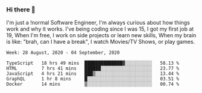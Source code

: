 ### Hi there 👋

I'm just a !normal Software Engineer, I'm always curious about how things work and why it works. I've being coding since I was 15, I got my first job at 19, When I'm free, I work on side projects or learn new skills, When my brain is like: "brah, can I have a break", I watch Movies/TV Shows, or play games.

<!--START_SECTION:waka-->
```text
Week: 28 August, 2020 - 04 September, 2020

TypeScript   18 hrs 49 mins  ██████████████▓░░░░░░░░░░   58.13 % 
HTML         7 hrs 41 mins   ██████░░░░░░░░░░░░░░░░░░░   23.77 % 
JavaScript   4 hrs 21 mins   ███▒░░░░░░░░░░░░░░░░░░░░░   13.44 % 
GraphQL      1 hr 8 mins     █░░░░░░░░░░░░░░░░░░░░░░░░   03.51 % 
Docker       14 mins         ▒░░░░░░░░░░░░░░░░░░░░░░░░   00.74 % 
```
<!--END_SECTION:waka-->

<!--
**Oudmane/Oudmane** is a ✨ _special_ ✨ repository because its `README.md` (this file) appears on your GitHub profile.

Here are some ideas to get you started:

- 🔭 I’m currently working on ...
- 🌱 I’m currently learning ...
- 👯 I’m looking to collaborate on ...
- 🤔 I’m looking for help with ...
- 💬 Ask me about ...
- 📫 How to reach me: ...
- 😄 Pronouns: ...
- ⚡ Fun fact: ...
-->
